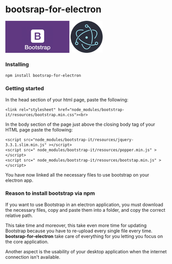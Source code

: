 # bootsrap-for-electron
  
<span align="center">
<img src="img/bootstrap-logo.jpg" height="100" />
<img src="img/electron-logo.png" height="100" />
</span>

### Installing

    npm install bootsrap-for-electron

### Getting started

In the head section of your html page, paste the following:<br>

    <link rel="stylesheet" href="node_modules/bootstrap-it/resources/bootstrap.min.css"><br>

In the body section of the page just above the closing body tag of your HTML page paste the following:

    <script src="node_modules/bootstrap-it/resources/jquery-3.3.1.slim.min.js" ></script>
    <script src=" node_modules/bootstrap-it/resources/popper.min.js" ></script>
    <script src=" node_modules/bootstrap-it/resources/bootstap.min.js" ></script>

You have now linked all the necessary files to use bootstrap on your electron app.

### Reason to install bootstrap via npm

If you want to use Bootstrap in an electron application, you must download the necessary files, copy and paste them into a folder, and copy the correct relative path.

This take time and moreover, this take even more time for updating Bootstrap because you have to re-upload every single file every time. **bootsrap-for-electron** take care of everything for you letting you focus on the core application.

Another aspect is the usability of your desktop application when the internet connection isn't available.
